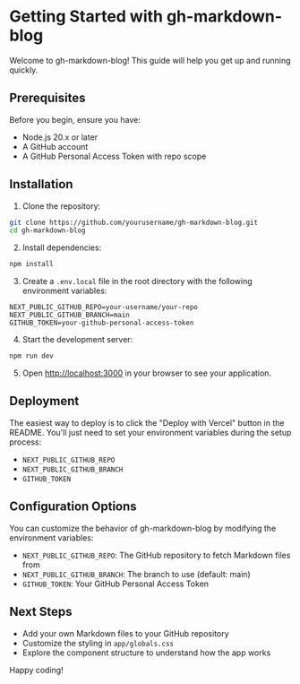 # Getting Started with gh-markdown-blog

Welcome to gh-markdown-blog! This guide will help you get up and running quickly.

## Prerequisites

Before you begin, ensure you have:

- Node.js 20.x or later
- A GitHub account
- A GitHub Personal Access Token with repo scope

## Installation

1. Clone the repository:

```bash
git clone https://github.com/yourusername/gh-markdown-blog.git
cd gh-markdown-blog
```

2. Install dependencies:

```bash
npm install
```

3. Create a `.env.local` file in the root directory with the following environment variables:

```
NEXT_PUBLIC_GITHUB_REPO=your-username/your-repo
NEXT_PUBLIC_GITHUB_BRANCH=main
GITHUB_TOKEN=your-github-personal-access-token
```

4. Start the development server:

```bash
npm run dev
```

5. Open [http://localhost:3000](http://localhost:3000) in your browser to see your application.

## Deployment

The easiest way to deploy is to click the "Deploy with Vercel" button in the README. You'll just need to set your environment variables during the setup process:

- `NEXT_PUBLIC_GITHUB_REPO`
- `NEXT_PUBLIC_GITHUB_BRANCH`
- `GITHUB_TOKEN`

## Configuration Options

You can customize the behavior of gh-markdown-blog by modifying the environment variables:

- `NEXT_PUBLIC_GITHUB_REPO`: The GitHub repository to fetch Markdown files from
- `NEXT_PUBLIC_GITHUB_BRANCH`: The branch to use (default: main)
- `GITHUB_TOKEN`: Your GitHub Personal Access Token

## Next Steps

- Add your own Markdown files to your GitHub repository
- Customize the styling in `app/globals.css`
- Explore the component structure to understand how the app works

Happy coding!
